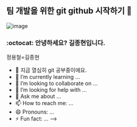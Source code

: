 ## 팀 개발을 위한 git github 시작하기 👋

![image](https://github.com/user-attachments/assets/3f119d1a-a1d0-46c6-8529-ce505c598bee)


### :octocat: 안녕하세요? 길종현입니다.

정용철=길종현

- 🔭 지금 열심히 git 공부중이에요.
- 🌱 I’m currently learning ...
- 👯 I’m looking to collaborate on ...
- 🤔 I’m looking for help with ...
- 💬 Ask me about ...
- 📫 How to reach me: ...
- 😄 Pronouns: ...
- ⚡ Fun fact: ...
-->
